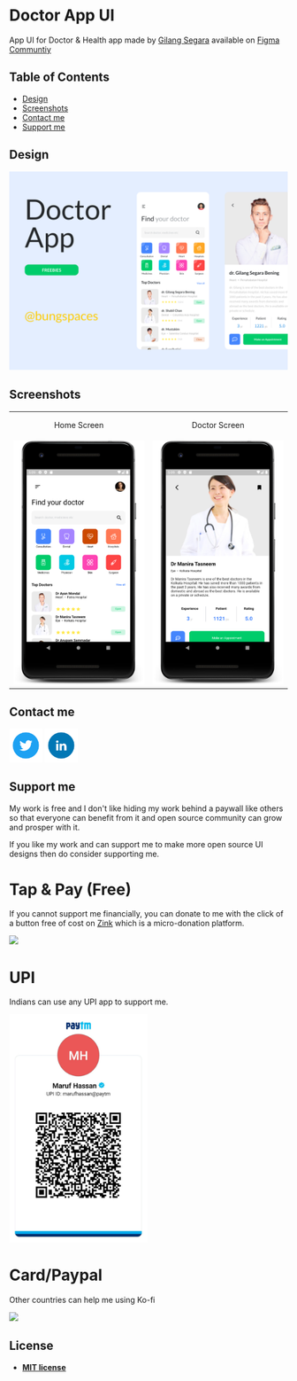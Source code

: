# Doctor App UI

App UI for Doctor & Health app made by [Gilang Segara](https://www.figma.com/@bungspaces) available on [Figma Communtiy](https://www.figma.com/community/file/867963472996705280)

## Table of Contents

- [Design](#design)
- [Screenshots](#screenshots)
- [Contact me](#contact-me)
- [Support me](#support-me)

## Design

<img src="screenshots/poster.png">

## Screenshots

<table>
  <tr>
    <td><p align="center">Home Screen</p></td>
    <td><p align="center">Doctor Screen</p></td>
    
  </tr>
  <tr>
    <td valign="top"><img src="screenshots/home_screen.png"></td>
    <td valign="top"><img src="screenshots/doctor_screen.png"></td>   
  </tr>
 </table>

## Contact me

<a href="https://twitter.com/zyllus17"><img src="https://github.com/aritraroy/social-icons/blob/master/twitter-icon.png?raw=true" width="60"></a>
<a href="https://www.linkedin.com/in/maruf-hassan/"><img src="https://github.com/aritraroy/social-icons/blob/master/linkedin-icon.png?raw=true" width="60"></a>

## Support me

My work is free and I don't like hiding my work behind a paywall like others so that everyone can benefit from it and open source community can grow and prosper with it.

If you like my work and can support me to make more open source UI designs then do consider supporting me. 

# Tap & Pay (Free)

If you cannot support me financially, you can donate to me with the click of a button free of cost on [Zink](https://zink.tips/marufhassan) which is a micro-donation platform.

<a href="https://zink.tips/marufhassan
"><img src="https://pbs.twimg.com/profile_images/1521486593089019904/blQ-auZR_400x400.jpg" width="60"></a>


# UPI

Indians can use any UPI app to support me.

<img src="screenshots/upi.jpeg" width="250">

# Card/Paypal

Other countries can help me using Ko-fi

<a href="https://ko-fi.com/marufhassan"><img src="https://uploads-ssl.webflow.com/5c14e387dab576fe667689cf/61e1116779fc0a9bd5bdbcc7_Frame%206.png" width="60"></a>


## License

- **[MIT license](https://github.com/zyllus17/doctor-app-ui/blob/master/LICENSE)**